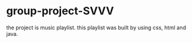 # group-project-SVVV
the project is music playlist. this playlist was built by using css, html and java.
